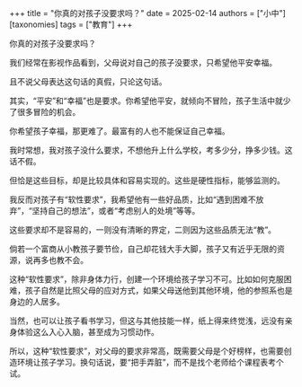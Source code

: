 +++
title = "你真的对孩子没要求吗？"
date = 2025-02-14
authors = ["小中"]
[taxonomies]
tags = ["教育"]
+++

你真的对孩子没要求吗？

我们经常在影视作品看到，父母说对自己的孩子没要求，只希望他平安幸福。

且不说父母表达这句话的真假，只论这句话。

其实，“平安”和“幸福”也是要求。你希望他平安，就倾向不冒险，孩子生活中就少了很多冒险的机会。

你希望孩子幸福，那更难了。最富有的人也不能保证自己幸福。

我时常想，我对孩子没什么要求，不想他升上什么学校，考多少分，挣多少钱。这话不假。

但恰是这些目标，却是比较具体和容易实现的。这些是硬性指标，能够监测的。

我反而对孩子有“软性要求”，我希望他有一些好品质，比如“遇到困难不放弃”，“坚持自己的想法”，或者“考虑别人的处境”等等。

这些要求却不是容易的，一则没有清晰的界定，二则因为这些品质无法“教”。

倘若一个富商从小教孩子要节俭，自己却花钱大手大脚，孩子又有近乎无限的资源，说再多也教不会。

这种“软性要求”，除非身体力行，创建一个环境给孩子学习不可。比如如何克服困难，孩子自然是比照父母的应对方式，如果父母送他到其他环境，他的参照系也是身边的人居多。

当然，也可以让孩子看书学习，但这与其他技能一样，纸上得来终觉浅，远没有亲身体验这么入心入脑，甚至成为习惯动作。

所以，这种“软性要求”，对父母的要求非常高，既需要父母是个好榜样，也需要创造环境让孩子学习。换句话说，要“把手弄脏”，而不是找个老师给个课程表考个试。